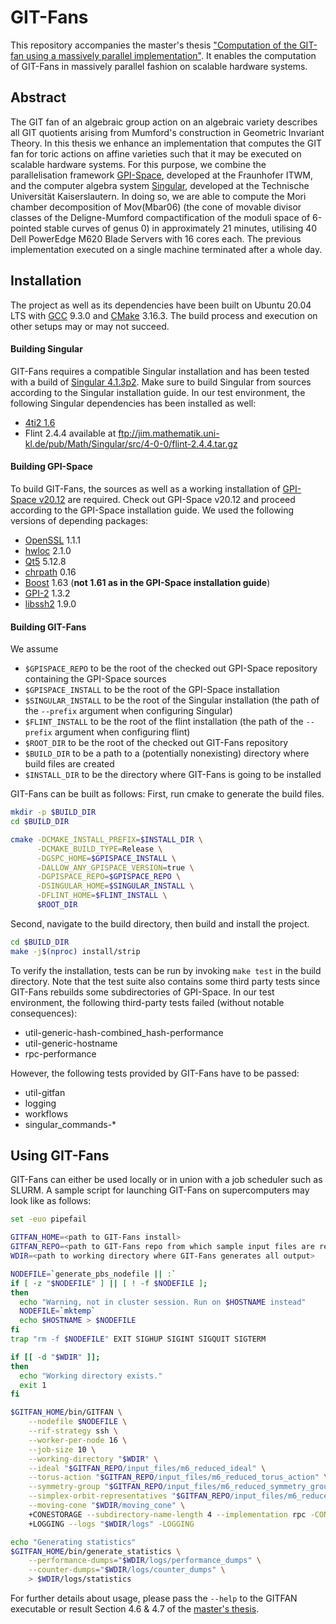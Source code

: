 # GIT-Fans

This repository accompanies the master's thesis ["Computation of the GIT-fan using a massively parallel implementation"](https://github.com/ChristianReinbold/git-fan_master-thesis/blob/master/build/abschlussarbeit.pdf). It enables the computation of GIT-Fans in massively parallel fashion on scalable hardware systems.

## Abstract

The GIT fan of an algebraic group action on an algebraic variety describes all GIT quotients arising from Mumford's construction in Geometric Invariant Theory. In this thesis we enhance an implementation that computes the GIT fan for toric actions on affine varieties such that it may be executed on scalable hardware systems. For this purpose, we combine the parallelisation framework [GPI-Space](https://github.com/cc-hpc-itwm/gpispace/), developed at the Fraunhofer ITWM, and the computer algebra system [Singular](https://github.com/Singular/Singular/), developed at the Technische Universität Kaiserslautern. In doing so, we are able to compute the Mori chamber decomposition of Mov(Mbar06) (the cone of movable divisor classes of the Deligne-Mumford compactification of the moduli space of 6-pointed stable curves of genus 0) in approximately 21 minutes, utilising 40 Dell PowerEdge M620 Blade Servers with 16 cores each. The previous implementation executed on a single machine terminated after a whole day.

## Installation

The project as well as its dependencies have been built on Ubuntu 20.04 LTS with [GCC](https://gcc.gnu.org/) 9.3.0 and [CMake](https://cmake.org/) 3.16.3. The build process and execution on other setups may or may not succeed.

#### Building Singular

GIT-Fans requires a compatible Singular installation and has been tested with a build of [Singular 4.1.3p2](https://github.com/Singular/Singular/tree/Release-4-1-3p2). Make sure to build Singular from sources according to the Singular installation guide. In our test environment, the following Singular dependencies has been installed as well:

* [4ti2 1.6](http://www.4ti2.de/version_1.6/4ti2-1.6.tar.gz)
* Flint 2.4.4 available at ftp://jim.mathematik.uni-kl.de/pub/Math/Singular/src/4-0-0/flint-2.4.4.tar.gz

#### Building GPI-Space

To build GIT-Fans, the sources as well as a working installation of [GPI-Space v20.12](https://github.com/cc-hpc-itwm/gpispace/tree/v20.12) are required. Check out GPI-Space v20.12 and proceed according to the GPI-Space installation guide. We used the following versions of depending packages:

* [OpenSSL](https://www.openssl.org/) 1.1.1
* [hwloc](https://www.open-mpi.org/projects/hwloc/) 2.1.0
* [Qt5](https://www.qt.io/) 5.12.8
* [chrpath](https://tracker.debian.org/pkg/chrpath) 0.16
* [Boost](https://boost.org) 1.63 (**not 1.61 as in the GPI-Space installation guide**)
* [GPI-2](http://www.gpi-site.com) 1.3.2
* [libssh2](https://www.libssh2.org/) 1.9.0

#### Building GIT-Fans

We assume

- `$GPISPACE_REPO` to be the root of the checked out GPI-Space repository containing the GPI-Space sources
- `$GPISPACE_INSTALL` to be the root of the GPI-Space installation
- `$SINGULAR_INSTALL` to be the root of the Singular installation (the path of the `--prefix` argument when configuring Singular)
- `$FLINT_INSTALL` to be the root of the flint installation (the path of the `--prefix` argument when configuring flint)
- `$ROOT_DIR` to be the root of the checked out GIT-Fans repository
- `$BUILD_DIR` to be a path to a (potentially nonexisting) directory where build files are created
- `$INSTALL_DIR` to be the directory where GIT-Fans is going to be installed

GIT-Fans can be built as follows: First, run cmake to generate the build files.

```bash
mkdir -p $BUILD_DIR
cd $BUILD_DIR

cmake -DCMAKE_INSTALL_PREFIX=$INSTALL_DIR \
      -DCMAKE_BUILD_TYPE=Release \
      -DGSPC_HOME=$GPISPACE_INSTALL \
      -DALLOW_ANY_GPISPACE_VERSION=true \
      -DGPISPACE_REPO=$GPISPACE_REPO \
      -DSINGULAR_HOME=$SINGULAR_INSTALL \
      -DFLINT_HOME=$FLINT_INSTALL \
      $ROOT_DIR
```

Second, navigate to the build directory, then build and install the project.


```bash
cd $BUILD_DIR
make -j$(nproc) install/strip
```

To verify the installation, tests can be run by invoking `make test` in the build directory. Note that the test suite also contains some third party tests since GIT-Fans rebuilds some subdirectories of GPI-Space. In our test environment, the following third-party tests failed (without notable consequences):

* util-generic-hash-combined_hash-performance
* util-generic-hostname
* rpc-performance

However, the following tests provided by GIT-Fans have to be passed:

* util-gitfan
* logging
* workflows
* singular_commands-*

## Using GIT-Fans

GIT-Fans can either be used locally or in union with a job scheduler such as SLURM. A sample script for launching GIT-Fans on supercomputers may look like as follows:


```bash
set -euo pipefail

GITFAN_HOME=<path to GIT-Fans install>
GITFAN_REPO=<path to GIT-Fans repo from which sample input files are read>
WDIR=<path to working directory where GIT-Fans generates all output>

NODEFILE=`generate_pbs_nodefile || :`
if [ -z "$NODEFILE" ] || [ ! -f $NODEFILE ];
then
  echo "Warning, not in cluster session. Run on $HOSTNAME instead"
  NODEFILE=`mktemp`
  echo $HOSTNAME > $NODEFILE
fi
trap "rm -f $NODEFILE" EXIT SIGHUP SIGINT SIGQUIT SIGTERM

if [[ -d "$WDIR" ]];
then
  echo "Working directory exists."
  exit 1
fi

$GITFAN_HOME/bin/GITFAN \
    --nodefile $NODEFILE \
    --rif-strategy ssh \
    --worker-per-node 16 \
    --job-size 10 \
    --working-directory "$WDIR" \
    --ideal "$GITFAN_REPO/input_files/m6_reduced_ideal" \
    --torus-action "$GITFAN_REPO/input_files/m6_reduced_torus_action" \
    --symmetry-group "$GITFAN_REPO/input_files/m6_reduced_symmetry_group" \
    --simplex-orbit-representatives "$GITFAN_REPO/input_files/m6_reduced_simplex_orbit_representatives" \
    --moving-cone "$WDIR/moving_cone" \
    +CONESTORAGE --subdirectory-name-length 4 --implementation rpc -CONESTORAGE \
    +LOGGING --logs "$WDIR/logs" -LOGGING

echo "Generating statistics"
$GITFAN_HOME/bin/generate_statistics \
    --performance-dumps="$WDIR/logs/performance_dumps" \
    --counter-dumps="$WDIR/logs/counter_dumps" \
    > $WDIR/logs/statistics
```

For further details about usage, please pass the `--help` to the GITFAN executable or result Section 4.6 & 4.7 of the [master's thesis](https://github.com/ChristianReinbold/git-fan_master-thesis/blob/master/build/abschlussarbeit.pdf).
